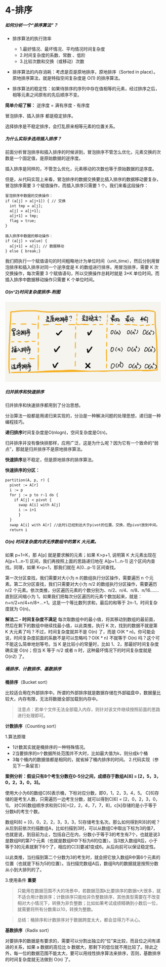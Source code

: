 # 4-排序

##### 如何分析一个“排序算法”？

- 排序算法的执行效率
  - 1.最好情况、最坏情况、平均情况时间复杂度
  - 2.时间复杂度的系数、常数 、低阶
  - 3.比较次数和交换（或移动）次数

- 排序算法的内存消耗：考虑是否是原地排序，原地排序（Sorted in place）。原地排序算法，就是特指空间复杂度是 O(1) 的排序算法。

- 排序算法的稳定性：如果待排序的序列中存在值相等的元素，经过排序之后，相等元素之间原有的先后顺序不变。

**简单介绍了解：** 逆序度 = 满有序度 - 有序度

冒泡排序、插入排序 都是稳定排序。

选择排序是不稳定排序，会打乱原来相等元素的位置关系。

##### 为什么实际多选用插入排序？

前面分析冒泡排序和插入排序的时候讲到，冒泡排序不管怎么优化，元素交换的次数是一个固定值，是原始数据的逆序度。

插入排序是同样的，不管怎么优化，元素移动的次数也等于原始数据的逆序度。

但是，从代码实现上来看，冒泡排序的数据交换要比插入排序的数据移动要复杂，冒泡排序需要 3 个赋值操作，而插入排序只需要 1 个。我们来看这段操作：
```
冒泡排序中数据的交换操作：
if (a[j] > a[j+1]) { // 交换
  int tmp = a[j];
  a[j] = a[j+1];
  a[j+1] = tmp;
  flag = true;
}

插入排序中数据的移动操作：
if (a[j] > value) {
  a[j+1] = a[j]; // 数据移动
} else { break;}
```
我们把执行一个赋值语句的时间粗略地计为单位时间（unit_time），然后分别用冒泡排序和插入排序对同一个逆序度是 K 的数组进行排序。用冒泡排序，需要 K 次交换操作，每次需要 3 个赋值语句，所以交换操作总耗时就是 3*K 单位时间。而插入排序中数据移动操作只需要 K 个单位时间。


##### O(n^2)时间复杂度排序-附图
![排序](/BeautyOfAlgorithmDataStructures/Resources/4-Sort-01.png)


##### 归并排序和快速排序
归并排序和快速排序都用到了分治思想。

分治算法一般都是用递归来实现的，分治是一种解决问题的处理思想，递归是一种编程技巧。

**递归排序**时间复杂度是O(nlogn)，空间复杂度是O(n)。

归并排序并没有像快排那样，应用广泛，这是为什么呢？因为它有一个致命的“弱点”，那就是归并排序不是原地排序算法。

**快速排序**是不稳定，但是原地排序的排序算法。

**快速排序的分区：**
```
partition(A, p, r) {
  pivot := A[r]
  i := p
  for j := p to r-1 do {
    if A[j] < pivot {
      swap A[i] with A[j]
      i := i+1
      }
  }
  swap A[i] with A[r] //此时i已经到达大于pivot的位置，交换，把pivot放到中间。
  return i
```

##### O(n) 时间复杂度内求无序数组中的第 K 大元素。

如果 p+1=K，那 A[p] 就是要求解的元素；如果 K>p+1, 说明第 K 大元素出现在 A[p+1…n-1] 区间，我们再按照上面的思路递归地在 A[p+1…n-1] 这个区间内查找。同理，如果 K<p+1，那我们就在 A[0…p-1] 区间查找。

第一次分区查找，我们需要对大小为 n 的数组执行分区操作，需要遍历 n 个元素。第二次分区查找，我们只需要对大小为 n/2 的数组执行分区操作，需要遍历 n/2 个元素。依次类推，分区遍历元素的个数分别为、n/2、n/4、n/8、n/16.……直到区间缩小为 1。如果我们把每次分区遍历的元素个数加起来，就是：n+n/2+n/4+n/8+…+1。这是一个等比数列求和，最后的和等于 2n-1，时间复杂度就为 O(n)。

**解法二 - 时间复杂度不满足**
每次取数组中的最小值，将其移动到数组的最前面，然后在剩下的数组中继续找最小值，以此类推，执行 K 次，找到的数据不就是第 K 大元素了吗？不过，时间复杂度就并不是 O(n) 了，而是 O(K * n)。你可能会说，时间复杂度前面的系数不是可以忽略吗？O(K * n) 不就等于 O(n) 吗？这个可不能这么简单地划等号。当 K 是比较小的常量时，比如 1、2，那最好时间复杂度确实是 O(n)；但当 K 等于 n/2 或者 n 时，这种最坏情况下的时间复杂度就是 O(n2) 了。


##### 桶排序、计数排序、基数排序

**桶排序**（Bucket sort）

比较适合用在外部排序中。所谓的外部排序就是数据存储在外部磁盘中，数据量比较大，内存有限，无法将数据全部加载到内存中。

> 注意点：若单个文件无法全部载入内存，则针对该文件继续按照前面的思路进行处理即可。

**计数排序**（Counting sort）

1.算法原理
- 1计数其实就是桶排序的一种特殊情况。
- 2当要排序的n个数据所处范围并不大时，比如最大值为k，则分成k个桶
- 3每个桶内的数据值都是相同的，就省掉了桶内排序的时间。
2.代码实现（参见下一条留言）

**案例分析：假设只有8个考生分数在0-5分之间，成绩存于数组A[8] = [2，5，3，0，2，3，0，3]。**

使用大小为6的数组C[6]表示桶，下标对应分数，即0，1，2，3，4，5。
C[6]存储的是考生人数，只需遍历一边考生分数，就可以得到C[6] = [2，0，2，3，0，1]。
对C[6]数组顺序求和则C[6]=[2，2，4，7，7，8]，c[k]存储的是小于等于分数k的考生个数。

数组R[8] = [0，0，2，2，3，3，3，5]存储考生名次。那么如何得到R[8]的呢？
从后到前依次扫描数组A，比如扫描到3时，可以从数组C中取出下标为3的值7，也就是说，到目前为止，包括自己在内，分数小于等于3的考生有7个，也就是说3是数组R的第7个元素（也就是数组R中下标为6的位置）。当3放入数组R后，小于等于3的元素就剩下6个了，相应的C[3]要减1变成6。从后向前可以保证稳定性。

以此类推，当扫描到第二个分数为3的考生时，就会把它放入数组R中第6个元素的位置（也就是下标为5的位置）。当扫描完数组A后，数组R内的数据就是按照分数从小到大排列的了。

3.使用条件 **重要**

> 只能用在数据范围不大的场景中，若数据范围k比要排序的数据n大很多，就不适合用计数排序；计数排序只能给非负整数排序，其他类型需要在不改变相对大小情况下，转换为非负整数；比如如果考试成绩精确到小数后一位，就需要将所有分数乘以10，转换为整数。

> 总结：桶排序和计数排序对于数据跨度太大，都会显得力不从心。

**基数排序**（Radix sort）

对要排序的数据是有要求的，需要可以分割出独立的“位”来比较，而且位之间有递进的关系，如果 a 数据的高位比 b 数据大，那剩下的低位就不用比较了。除此之外，每一位的数据范围不能太大，要可以用线性排序算法来排序，否则，基数排序的时间复杂度就无法做到 O(n) 了。
